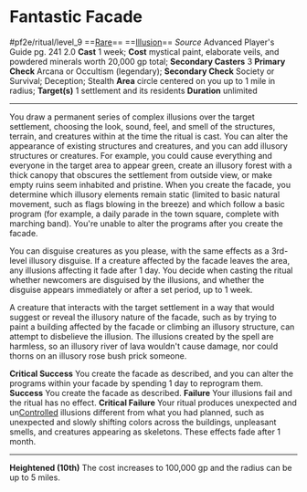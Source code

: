 # Fantastic Facade
#pf2e/ritual/level_9
==[Rare](Rare.md)== ==[Illusion](Illusion.md)==
*Source* Advanced Player's Guide pg. 241 2.0
**Cast** 1 week; **Cost** mystical paint, elaborate veils, and powdered minerals worth 20,000 gp total; **Secondary Casters** 3
**Primary Check** Arcana or Occultism (legendary); **Secondary Check** Society or Survival; Deception; Stealth
**Area** circle centered on you up to 1 mile in radius; **Target(s)** 1 settlement and its residents
**Duration** unlimited

---
You draw a permanent series of complex illusions over the target settlement, choosing the look, sound, feel, and smell of the structures, terrain, and creatures within at the time the ritual is cast. You can alter the appearance of existing structures and creatures, and you can add illusory structures or creatures. For example, you could cause everything and everyone in the target area to appear green, create an illusory forest with a thick canopy that obscures the settlement from outside view, or make empty ruins seem inhabited and pristine. When you create the facade, you determine which illusory elements remain static (limited to basic natural movement, such as flags blowing in the breeze) and which follow a basic program (for example, a daily parade in the town square, complete with marching band). You're unable to alter the programs after you create the facade.

You can disguise creatures as you please, with the same effects as a 3rd-level illusory disguise. If a creature affected by the facade leaves the area, any illusions affecting it fade after 1 day. You decide when casting the ritual whether newcomers are disguised by the illusions, and whether the disguise appears immediately or after a set period, up to 1 week.

A creature that interacts with the target settlement in a way that would suggest or reveal the illusory nature of the facade, such as by trying to paint a building affected by the facade or climbing an illusory structure, can attempt to disbelieve the illusion. The illusions created by the spell are harmless, so an illusory river of lava wouldn't cause damage, nor could thorns on an illusory rose bush prick someone.

**Critical Success** You create the facade as described, and you can alter the programs within your facade by spending 1 day to reprogram them.
**Success** You create the facade as described.
**Failure** Your illusions fail and the ritual has no effect.
**Critical Failure** Your ritual produces unexpected and un[Controlled](Controlled.md) illusions different from what you had planned, such as unexpected and slowly shifting colors across the buildings, unpleasant smells, and creatures appearing as skeletons. These effects fade after 1 month.

<hr>

**Heightened (10th)** The cost increases to 100,000 gp and the radius can be up to 5 miles.